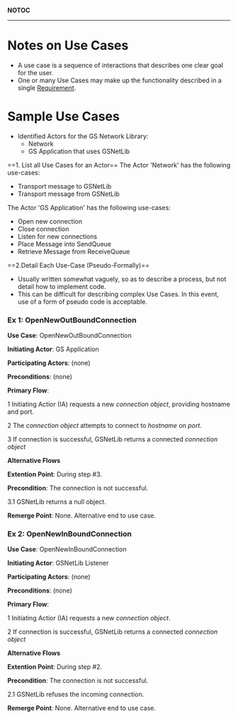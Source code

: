 __NOTOC__

------------------------------------------------------------------------

# Notes on Use Cases

-   A use case is a sequence of interactions that describes one clear
    goal for the user.
-   One or many Use Cases may make up the functionality described in a
    single [Requirement](GS_Requirements_Standard "wikilink").





# Sample Use Cases

-   Identified Actors for the GS Network Library:
    -   Network
    -   GS Application that uses GSNetLib



==1. List all Use Cases for an Actor== The Actor 'Network' has the
following use-cases:

-   Transport message to GSNetLib
-   Transport message from GSNetLib


The Actor 'GS Application' has the following use-cases:

-   Open new connection
-   Close connection
-   Listen for new connections
-   Place Message into SendQueue
-   Retrieve Message from ReceiveQueue


==2.Detail Each Use-Case (Pseudo-Formally)==

-   Usually written somewhat vaguely, so as to describe a process, but
    not detail how to implement code.
-   This can be difficult for describing complex Use Cases. In this
    event, use of a form of pseudo code is acceptable.




### Ex 1: OpenNewOutBoundConnection


**Use Case**: OpenNewOutBoundConnection

**Initiating Actor**: GS Application

**Participating Actors**: (none)

**Preconditions**: (none)

**Primary Flow**:


1 Initiating Actior (IA) requests a new *connection object*, providing
hostname and port.

2 The *connection object* attempts to connect to *hostname* on *port.*

3 If connection is successful, GSNetLib returns a connected *connection
object*

<!-- -->


**Alternative Flows**


**Extention Point**: During step \#3.

**Precondition**: The connection is not successful.


3.1 GSNetLib returns a null object.

**Remerge Point**: None. Alternative end to use case.




### Ex 2: OpenNewInBoundConnection


**Use Case**: OpenNewInBoundConnection

**Initiating Actor**: GSNetLib Listener

**Participating Actors**: (none)

**Preconditions**: (none)

**Primary Flow**:


1 Initiating Actior (IA) requests a new *connection object*.

2 If connection is successful, GSNetLib returns a connected *connection
object*

<!-- -->


**Alternative Flows**


**Extention Point**: During step \#2.

**Precondition**: The connection is not successful.


2.1 GSNetLib refuses the incoming connection.

**Remerge Point**: None. Alternative end to use case.